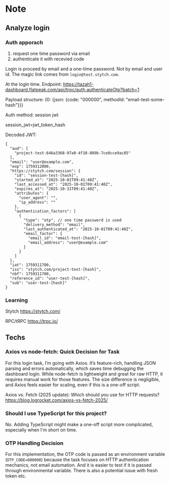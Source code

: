 # Note

## Analyze login

### Auth apporach

1. request one time password via email
2. authenticate it with recevied code

Login is proceed by email and a one-time password. Not by email and user id.
The magic link comes from `login@test.stytch.com`.

At the login time.
Endpoint:
https://tazah1-dashboard.flatpeak.com/api/trpc/auth.authenticateOtp?batch=1

Payload structure:
{0: {json: {code: "000000", methodId: "email-test-some-hash"}}}

Auth method:
session jwt

session_jwt=jwt_token_hash

Decoded JWT:

```
{
  "aud": [
    "project-test-646a3368-97a0-4f10-889b-7ce0cce9ac85"
  ],
  "email": "user@example.com",
  "exp": 1759312000,
  "https://stytch.com/session": {
    "id": "session-test-[hash]",
    "started_at": "2025-10-01T09:41:40Z",
    "last_accessed_at": "2025-10-01T09:41:40Z",
    "expires_at": "2025-10-31T09:41:40Z",
    "attributes": {
      "user_agent": "",
      "ip_address": ""
    },
    "authentication_factors": [
      {
        "type": "otp", // one time password is used
        "delivery_method": "email",
        "last_authenticated_at": "2025-10-01T09:41:40Z",
        "email_factor": {
          "email_id": "email-test-[hash]",
          "email_address": "user@example.com"
        }
      }
    ]
  },
  "iat": 1759311700,
  "iss": "stytch.com/project-test-[hash]",
  "nbf": 1759311700,
  "reference_id": "user-test-[hash]",
  "sub": "user-test-[hash]"
}
```

### Learning

Stytch
https://stytch.com/

RPC/tRPC
https://trpc.io/

## Techs

### Axios vs node-fetch: Quick Decision for Task

For this login task, I’m going with Axios.
It’s feature-rich, handling JSON parsing and errors automatically, which saves time debugging the dashboard login. While node-fetch is lightweight and great for raw HTTP, it requires manual work for those features. The size difference is negligible, and Axios feels easier for scaling, even if this is a one-off script.

Axios vs. Fetch (2025 update): Which should you use for HTTP requests?
https://blog.logrocket.com/axios-vs-fetch-2025/

### Should I use TypeScript for this project?

No. Adding TypeScript might make a one-off script more complicated, especially when I'm short on time.

### OTP Handling Decision

For this implementation, the OTP code is passed as an environment variable
(`OTP_CODE=000000`) because the task focuses on HTTP authentication mechanics, not email automation.
And it is easier to test if it is passed through environmental variable. There is also a potential issue with fresh token etc.

